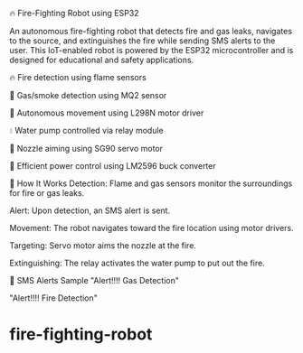 🔥 Fire-Fighting Robot using ESP32

An autonomous fire-fighting robot that detects fire and gas leaks, navigates to the source, and extinguishes the fire while sending SMS alerts to the user. This IoT-enabled robot is powered by the ESP32 microcontroller and is designed for educational and safety applications.

🔥 Fire detection using flame sensors

🧪 Gas/smoke detection using MQ2 sensor

🚗 Autonomous movement using L298N motor driver

💧 Water pump controlled via relay module

🎯 Nozzle aiming using SG90 servo motor

🔋 Efficient power control using LM2596 buck converter

🧠 How It Works
Detection: Flame and gas sensors monitor the surroundings for fire or gas leaks.

Alert: Upon detection, an SMS alert is sent.

Movement: The robot navigates toward the fire location using motor drivers.

Targeting: Servo motor aims the nozzle at the fire.

Extinguishing: The relay activates the water pump to put out the fire.

📲 SMS Alerts Sample
"Alert!!!! Gas Detection"

"Alert!!!! Fire Detection"

# fire-fighting-robot
